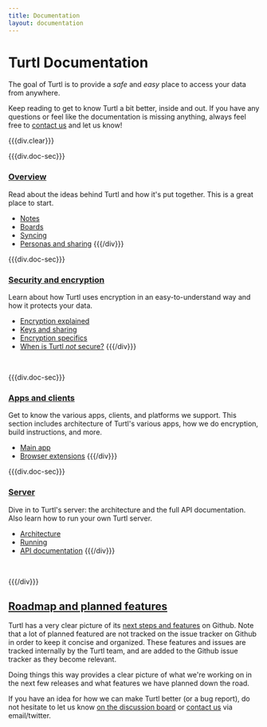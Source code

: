 ```yaml
---
title: Documentation
layout: documentation
---
```


# Turtl Documentation

The goal of Turtl is to provide a *safe* and *easy* place to access your data
from anywhere.

Keep reading to get to know Turtl a bit better, inside and out. If you have any
questions or feel like the documentation is missing anything, always feel free
to [contact us](/contact) and let us know!

{{{div.clear}}}

{{{div.doc-sec}}}
### [Overview](/docs/overview)
Read about the ideas behind Turtl and how it's put together. This is a great
place to start.

- [Notes](/docs/overview#notes)
- [Boards](/docs/overview#boards)
- [Syncing](/docs/overview#syncing)
- [Personas and sharing](/docs/overview#personas-and-sharing)
{{{/div}}}

{{{div.doc-sec}}}
### [Security and encryption](/docs/security)
Learn about how Turtl uses encryption in an easy-to-understand way and how it
protects your data.

- [Encryption explained](/docs/security#encryption-explained)
- [Keys and sharing](/docs/security#keys-and-sharing)
- [Encryption specifics](/docs/security#encryption-specifics)
- [When is Turtl *not* secure?](/docs/security#when-is-turtl-not-secure)
{{{/div}}}


<div class="clearMe">&nbsp;</div>

{{{div.doc-sec}}}
### [Apps and clients](/docs/clients/index)
Get to know the various apps, clients, and platforms we support. This section
includes architecture of Turtl's various apps, how we do encryption, build
instructions, and more.

- [Main app](/docs/clients/app/index)
- [Browser extensions](/docs/clients/extensions/index)
{{{/div}}}

{{{div.doc-sec}}}
### [Server](/docs/server/index)
Dive in to Turtl's server: the architecture and the full API documentation. Also
learn how to run your own Turtl server.

- [Architecture](/docs/server/architecture)
- [Running](/docs/server/running)
- [API documentation](/docs/server/api/index)
{{{/div}}}

<div class="clearMe">&nbsp;</div>

{{{/div}}}

## [Roadmap and planned features](https://github.com/turtl/js/issues)
Turtl has a very clear picture of its [next steps and features](https://github.com/turtl/js/issues)
on Github. Note that a lot of planned featured are not tracked on the issue
tracker on Github in order to keep it concise and organized. These features
and issues are tracked internally by the Turtl team, and are added to the Github
issue tracker as they become relevant.

Doing things this way provides a clear picture of what we're working on in the
next few releases and what features we have planned down the road.

If you have an idea for how we can make Turtl better (or a bug report), do not
hesitate to let us know [on the discussion board](http://groups.google.com/d/forum/turtl)
or [contact us](/contact) via email/twitter.

